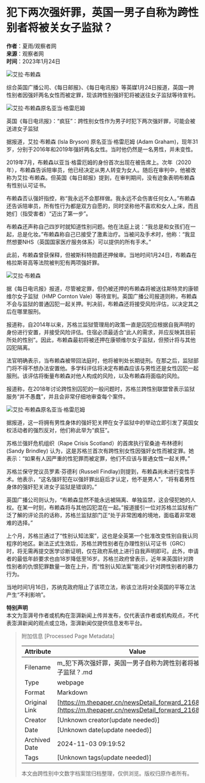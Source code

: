 # 犯下两次强奸罪，英国一男子自称为跨性别者将被关女子监狱？

**作者**：夏雨/观察者网  
**来源**：观察者网  
**时间**：2023年1月24日  

![艾拉·布赖森](https://imagepphcloud.thepaper.cn/pph/image/235/628/880.jpg)

综合英国广播公司、《每日邮报》、《每日电讯报》等英媒1月24日报道，英国一跨性别者因强奸两名女性而被定罪，现该跨性别强奸犯将被送往女子监狱等待宣判。

![艾拉·布赖森原名亚当·格雷厄姆](https://imagepphcloud.thepaper.cn/pph/image/235/628/881.jpg)

英国《每日电讯报》：“疯狂”：跨性别女性作为男子时犯下两次强奸罪，可能会被送进女子监狱

据报道，艾拉·布赖森 (Isla Bryson) 原名亚当·格雷厄姆 (Adam Graham)，现年31岁，分别于2016年和2019年强奸两名女性。当时他仍然是一名男性，并未变性。

2019年7月，布赖森以亚当·格雷厄姆的身份首次出现在被告席上。次年（2020年），布赖森告诉陪审员，他已经决定从男人转变为女人。随后在审判中，他被改称为艾拉·布赖森。但英国《每日邮报》提到，在审判期间，没有迹象表明布赖森有性别认可证书。

布赖森否认强奸指控，称“我永远不会那样做。我永远不会伤害任何女人。”布赖森还告诉陪审员，所有性行为都是双方自愿的，同时坚称他不喜欢和女人上床，而且她们（指受害者）“迈出了第一步”。

布赖森还声称自己四岁时就知道性别问题。他在法庭上说：“我总是和女孩们在一起，总是化妆。”布赖森称自己已接受了激素治疗。当被问及手术时，他称：“我显然想要NHS（英国国家医疗服务体系）可以提供的所有手术。”

此前，布赖森曾获保释，但被斯科特勋爵还押候审。当地时间1月24日，布赖森在格拉斯哥高等法院被判犯有两项强奸罪。

![艾拉·布赖森](https://imagepphcloud.thepaper.cn/pph/image/235/628/882.jpg)

据《每日电讯报》报道，尽管被定罪，但仍被还押的布赖森将被送往斯特灵的康顿维尔女子监狱（HMP Cornton Vale）等待宣判。英国广播公司报道则称，布赖森不会与监狱的普通囚犯一起关押。判决前，布赖森还将接受风险评估，以决定其之后在哪里服刑。

报道称，自2014年以来，苏格兰监狱管理局的政策一直是囚犯应根据自我声明的身份进行安置，并接受风险评估。住宿必须最适合“此人的需求，并应反映其目前所处的性别”。因此，布赖森最初将被还押在康顿维尔女子监狱，但预计将与其他囚犯隔离。

法官明确表示，当布赖森被带回法庭时，他将被判处长期徒刑。在那之后，监狱部门将不得不想办法安置他。多学科评估将决定布赖森应该与男性还是女性囚犯一起服刑。该评估将衡量布赖森对他人构成的风险，以及布赖森将面临的风险。

报道称，在2018年讨论跨性别囚犯的一般问题时，苏格兰跨性别联盟曾表示监狱服务“并不愚蠢”，并且会非常仔细地审查每个案件。

![艾拉·布赖森原名亚当·格雷厄姆](https://imagepphcloud.thepaper.cn/pph/image/235/628/883.jpg)

据报道，这一将拥有男性身体的强奸犯关押在女子监狱中的举动立即引发了英国女权活动者的强烈反对，他们称此举为“疯狂”。

苏格兰强奸危机组织（Rape Crisis Scotland）的首席执行官桑迪·布林德利 (Sandy Brindley) 认为，这是苏格兰首次有跨性别女性因强奸女性而被定罪。她表示：“如果有人因严重的性犯罪而被定罪，他们不应该与普通女性一起关押。”

苏格兰保守党议员罗素·芬德利 (Russell Findlay)则提到，布赖森尚未进行变性手术。他表示，“这名强奸犯在以强奸罪出庭后才认定，他不是男人”，“将有着男性身体的强奸犯关进女子监狱是错误的。”

英国广播公司则认为，“布赖森显然不能永远被隔离、单独监禁，这会侵犯她的人权。在某一时刻，布赖森将与其他囚犯混在一起。”报道援引一位对苏格兰监狱有广泛了解的评论员的话称，苏格兰监狱部门正“处于非常困难的境地，面临着非常艰难的选择。”

上个月，苏格兰通过了“性别认知法案”，这也是全英第一个批准改变性别自我认同程序的地区。新法正式生效后，苏格兰跨性别者在办理性别认可证书（GRC）时，将无需再提交医学诊断证明，仅在政府系统上进行自我声明即可。此外，申请者的最低年龄要求也由18岁降低至16岁。苏格兰政府曾表示，近年来英国针对跨性别者的仇恨犯罪数量一致在上升，而“性别认知法案”能减少针对跨性别者的暴力行为。

当地时间1月16日，苏纳克政府阻止了该项立法，称该立法将对全英国的平等立法产生“不利影响”。

**特别声明**  
本文为澎湃号作者或机构在澎湃新闻上传并发布，仅代表该作者或机构观点，不代表澎湃新闻的观点或立场，澎湃新闻仅提供信息发布平台。

> 附加信息 [Processed Page Metadata]
>
> | Attribute       | Value                                  |
> |-----------------|----------------------------------------|
> | Filename        | m_犯下两次强奸罪，英国一男子自称为跨性别者将被关女子监狱？.md                             |
> | Type            | webpage                                 |
> | Format          | Markdown                               |
> | Original Link   | [https://m.thepaper.cn/newsDetail_forward_21684718](https://m.thepaper.cn/newsDetail_forward_21684718)                       |
> | Creator         | [Unknown creator(update needed)]                              |
> | Date            | [Unknown date(update needed)]                                 |
> | Archived Date   | 2024-11-03 09:19:52                             |
> | Tags            | [Unknown tags(update needed)]                                 |
>
> 本文由跨性别中文数字档案馆归档整理，仅供浏览。版权归原作者所有。
>